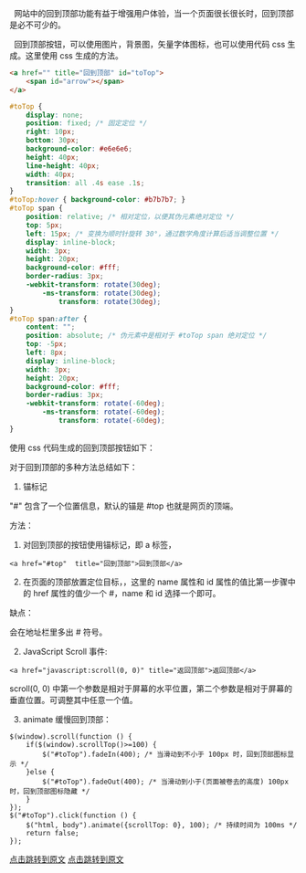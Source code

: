 &nbsp;&nbsp;网站中的回到顶部功能有益于增强用户体验，当一个页面很长很长时，回到顶部是必不可少的。  

&nbsp;&nbsp;回到顶部按钮，可以使用图片，背景图，矢量字体图标，也可以使用代码 css 生成。这里使用 css 生成的方法。  

```html
<a href="" title="回到顶部" id="toTop">
    <span id="arrow"></span>
</a>
```

```CSS
#toTop {
    display: none;
    position: fixed; /* 固定定位 */
    right: 10px;
    bottom: 30px;
    background-color: #e6e6e6;
    height: 40px;
    line-height: 40px;
    width: 40px;
    transition: all .4s ease .1s;
}
#toTop:hover { background-color: #b7b7b7; }
#toTop span {
    position: relative; /* 相对定位，以便其伪元素绝对定位 */
    top: 5px;
    left: 15px; /* 变换为顺时针旋转 30°，通过数学角度计算后适当调整位置 */
    display: inline-block;
    width: 3px;
    height: 20px;
    background-color: #fff;
    border-radius: 3px;
    -webkit-transform: rotate(30deg);
        -ms-transform: rotate(30deg);
            transform: rotate(30deg);
}
#toTop span:after {
    content: "";
    position: absolute; /* 伪元素中是相对于 #toTop span 绝对定位 */
    top: -5px;
    left: 8px;
    display: inline-block;
    width: 3px;
    height: 20px;
    background-color: #fff;
    border-radius: 3px;
    -webkit-transform: rotate(-60deg);
        -ms-transform: rotate(-60deg);
            transform: rotate(-60deg);
}
```
使用 css 代码生成的回到顶部按钮如下：


对于回到顶部的多种方法总结如下：

1. 锚标记

"#" 包含了一个位置信息，默认的锚是 #top 也就是网页的顶端。

方法：

1. 对回到顶部的按钮使用锚标记，即 a 标签，
```
<a href="#top"  title="回到顶部">回到顶部</a>
```
2. 在页面的顶部放置定位目标，<a name="top" id="top"></a>，这里的 name 属性和 id 属性的值比第一步骤中的 href 属性的值少一个 #，name 和 id 选择一个即可。

缺点：

会在地址栏里多出 # 符号。

2. JavaScript Scroll 事件:
```
<a href="javascript:scroll(0, 0)" title="返回顶部">返回顶部</a>
```
scroll(0, 0) 中第一个参数是相对于屏幕的水平位置，第二个参数是相对于屏幕的垂直位置。可调整其中任意一个值。  

3. animate 缓慢回到顶部：
```
$(window).scroll(function () {
    if($(window).scrollTop()>=100) {
        $("#toTop").fadeIn(400); /* 当滑动到不小于 100px 时，回到顶部图标显示 */
    }else {
        $("#toTop").fadeOut(400); /* 当滑动到小于(页面被卷去的高度) 100px 时，回到顶部图标隐藏 */
    }
});
$("#toTop").click(function () { 
    $("html, body").animate({scrollTop: 0}, 100); /* 持续时间为 100ms */
    return false;
});
```
  
[点击跳转到原文](https://www.cnblogs.com/xinjie-just/archive/2016/10/08/5937703.html)
<a href="https://www.cnblogs.com/xinjie-just/archive/2016/10/08/5937703.html" target="_blank">点击跳转到原文</a>
